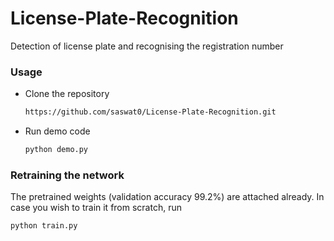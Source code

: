 # License-Plate-Recognition
Detection of license plate and recognising the registration number

### Usage
*   Clone the repository
    ```bash
    https://github.com/saswat0/License-Plate-Recognition.git
    ```
*   Run demo code
    ```bash
    python demo.py
    ```

### Retraining the network
The pretrained weights (validation accuracy 99.2%) are attached already. In case you wish to train it from scratch, run</br>
```bash
python train.py
```
